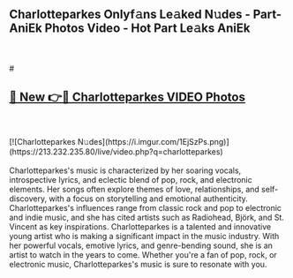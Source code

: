## Charlotteparkes Onlyf𝚊ns Le𝚊ked N𝚞des - Part-AniEk Photos Video - Hot Part Le𝚊ks AniEk
<br>
<br>
# <h2><a href="https://213.232.235.80/live/video.php?q=charlotteparkes">🔗 New 👉🔴 Charlotteparkes VIDEO Photos</a></h2>
<br>
<br>
[![Charlotteparkes N𝚞des](https://i.imgur.com/1EjSzPs.png)](https://213.232.235.80/live/video.php?q=charlotteparkes)
<br>
<br>
Charlotteparkes's music is characterized by her soaring vocals, introspective lyrics, and eclectic blend of pop, rock, and electronic elements. Her songs often explore themes of love, relationships, and self-discovery, with a focus on storytelling and emotional authenticity. Charlotteparkes's influences range from classic rock and pop to electronic and indie music, and she has cited artists such as Radiohead, Björk, and St. Vincent as key inspirations. Charlotteparkes is a talented and innovative young artist who is making a significant impact in the music industry. With her powerful vocals, emotive lyrics, and genre-bending sound, she is an artist to watch in the years to come. Whether you're a fan of pop, rock, or electronic music, Charlotteparkes's music is sure to resonate with you.
<br>
<br>